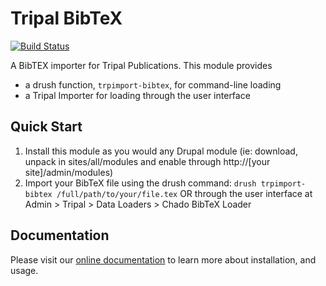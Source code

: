 # Tripal BibTeX

[![Build Status](https://travis-ci.org/UofS-Pulse-Binfo/tripal_bibtex.svg?branch=7.x-3.x)](https://travis-ci.org/UofS-Pulse-Binfo/tripal_bibtex)

A BibTEX importer for Tripal Publications. This module provides 
 - a drush function, `trpimport-bibtex`, for command-line loading
 - a Tripal Importer for loading through the user interface

## Quick Start

1. Install this module as you would any Drupal module (ie: download, unpack in sites/all/modules and enable through http://[your site]/admin/modules)
2. Import your BibTeX file using the drush command: `drush trpimport-bibtex /full/path/to/your/file.tex` OR through the user interface at Admin > Tripal > Data Loaders > Chado BibTeX Loader

## Documentation

Please visit our [online documentation](https://tripal-bibtex.readthedocs.io/en/latest/) to learn more about installation, and usage.
